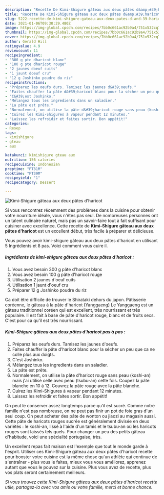 ```yaml
---
description: "Recette De Kimi-Shigure gâteau aux deux pâtes d&amp;#39;haricot"
title: "Recette De Kimi-Shigure gâteau aux deux pâtes d&amp;#39;haricot"
slug: 5222-recette-de-kimi-shigure-gateau-aux-deux-pates-d-and-39-haricot
date: 2021-01-06T09:30:29.480Z
image: https://img-global.cpcdn.com/recipes/7bb0c661ac92b9a4/751x532cq70/kimi-shigure-gateau-aux-deux-pates-dharicot-photo-principale-de-la-recette.jpg
thumbnail: https://img-global.cpcdn.com/recipes/7bb0c661ac92b9a4/751x532cq70/kimi-shigure-gateau-aux-deux-pates-dharicot-photo-principale-de-la-recette.jpg
cover: https://img-global.cpcdn.com/recipes/7bb0c661ac92b9a4/751x532cq70/kimi-shigure-gateau-aux-deux-pates-dharicot-photo-principale-de-la-recette.jpg
author: Gerald Hill
ratingvalue: 4.9
reviewcount: 11
recipeingredient:
- "300 g pte dharicot blanc"
- "100 g pte dharicot rouge"
- "2 jaunes doeuf cuits"
- "1 jaunt doeuf cru"
- "12 g Joshinko poudre du riz"
recipeinstructions:
- "Préparez les oeufs durs. Tamisez les jaunes d&#39;oeufs."
- "Faites chauffer la pâte d&#39;haricot blanc pour la sécher un peu que ca ne colle plus aux doigts."
- "C&#39;est Joshinko."
- "Mélangez tous les ingredients dans un saladier."
- "La pâte est prête."
- "Normalement, on utilise la pâte d&#39;haricot rouge sans peau (koshi-an) mais j&#39;ai utilisé celle avec peau (tsubu-an) cette fois. Coupez la pâte blanche en 10 à 12. Couvrez la pâte rouge avec la pâte blanche."
- "Cuirez les Kimi-Shigures à vapeur pendant 12 minutes."
- "Laissez les refroidir et faites sortir. Bon appétit!"
categories:
- Resep
tags:
- kimishigure
- gteau
- aux

katakunci: kimishigure gteau aux 
nutrition: 156 calories
recipecuisine: Indonesian
preptime: "PT31M"
cooktime: "PT39M"
recipeyield: "1"
recipecategory: Dessert

---
```



![Kimi-Shigure gâteau aux deux pâtes d&#39;haricot](https://img-global.cpcdn.com/recipes/7bb0c661ac92b9a4/751x532cq70/kimi-shigure-gateau-aux-deux-pates-dharicot-photo-principale-de-la-recette.jpg)

Si vous rencontrez récemment des problèmes dans la cuisine pour obtenir votre nourriture idéale, vous n'êtes pas seul. De nombreuses personnes ont un talent culinaire naturel, mais pas un savoir-faire tout à fait suffisant pour cuisiner avec excellence. Cette recette de <strong> Kimi-Shigure gâteau aux deux pâtes d&#39;haricot </strong> est un excellent début, très facile à préparer et délicieuse.

<!--inarticleads1-->

Vous pouvez avoir kimi-shigure gâteau aux deux pâtes d&#39;haricot en utilisant 5 Ingrédients et 8 pas. Voici comment vous cuire il.

##### Ingrédients de kimi-shigure gâteau aux deux pâtes d&#39;haricot :

1. Vous avez besoin 300 g pâte d&#39;haricot blanc
1. Vous avez besoin 100 g pâte d&#39;haricot rouge
1. Utilisation 2 jaunes d&#39;oeuf cuits
1. Utilisation 1 jaunt d&#39;oeuf cru
1. Préparer 12 g Joshinko poudre du riz


Ca doit être difficile de trouver le Shirataki dehors du japon. Pâtisserie coréenne, le gâteau à la pâte d&#39;haricot (Yanggaeng) Le Yanggaeng est un gâteau traditionnel coréen qui est excellent, très nourrissant et très populaire. Il est fait à base de pâte d&#39;haricot rouge, blanc et de fruits secs. C&#39;est pour ca qu&#39;il est très nourrissant. 

<!--inarticleads2-->

##### Kimi-Shigure gâteau aux deux pâtes d&#39;haricot pas à pas :

1. Préparez les oeufs durs. Tamisez les jaunes d&#39;oeufs.
1. Faites chauffer la pâte d&#39;haricot blanc pour la sécher un peu que ca ne colle plus aux doigts.
1. C&#39;est Joshinko.
1. Mélangez tous les ingredients dans un saladier.
1. La pâte est prête.
1. Normalement, on utilise la pâte d&#39;haricot rouge sans peau (koshi-an) mais j&#39;ai utilisé celle avec peau (tsubu-an) cette fois. Coupez la pâte blanche en 10 à 12. Couvrez la pâte rouge avec la pâte blanche.
1. Cuirez les Kimi-Shigures à vapeur pendant 12 minutes.
1. Laissez les refroidir et faites sortir. Bon appétit!


On peut le conserver assez longtemps parce qu&#39;il est sucré. Comme notre famille n&#39;est pas nombreuse, on ne peut pas finir un pot de foie gras d&#39;un seul coup. On peut acheter des pâte de wonton ou jiaozi au magasin aussi. Cette pâte de haricots rouges sucrée est généralement divisée en deux variétés : le koshi-an, lissé à l&#39;aide d&#39;un tamis et le tsubu-an où les haricots rouges sont laissés tels quels. Pour changer un peu des petits gâteau d&#39;habitude, voici une spécialité portugaise, très. 

<!--inarticleads1-->

<p>
Un excellent repas fait maison est l'exemple que tout le monde garde à l'esprit. Utiliser ces Kimi-Shigure gâteau aux deux pâtes d&#39;haricot recette pour booster votre cuisine est la même chose qu'un athlète qui continue de s'entraîner - plus vous le faites, mieux vous vous améliorez, apprenez autant que vous le pouvez sur la cuisine. Plus vous avez de recette, plus vos plats seront certainement meilleurs.
</p>

<p>
<i>Si vous trouvez cette Kimi-Shigure gâteau aux deux pâtes d&#39;haricot recette utile, partagez-la avec vos amis ou votre famille, merci et bonne chance.</i>
</p>

